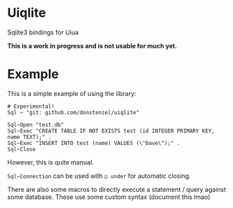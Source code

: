 # Uiqlite

Sqlite3 bindings for Uiua

**This is a work in progress and is not usable for much yet.**

# Example

This is a simple example of using the library:
```uiua
# Experimental!
Sql ~ "git: github.com/donstenzel/uiqlite"

Sql~Open "test.db"
Sql~Exec "CREATE TABLE IF NOT EXISTS test (id INTEGER PRIMARY KEY, name TEXT);" .
Sql~Exec "INSERT INTO test (name) VALUES (\"Dave\");" .
Sql~Close
```

However, this is quite manual.

`Sql~Connection` can be used with `⍜ under` for automatic closing.

There are also some macros to directly execute a statement / query
against some database. These use some custom syntax (document this lmao)